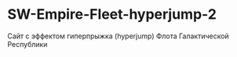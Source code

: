 # SW-Empire-Fleet-hyperjump-2
 Сайт с эффектом гиперпрыжка (hyperjump) Флота Галактической Республики
